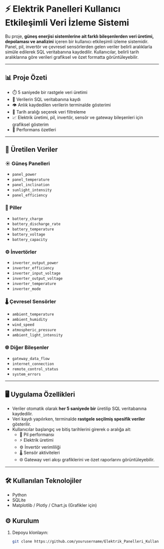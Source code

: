 # ⚡ Elektrik Panelleri Kullanıcı Etkileşimli Veri İzleme Sistemi

Bu proje, **güneş enerjisi sistemlerine ait farklı bileşenlerden veri üretimi, depolaması ve analizini** içeren bir kullanıcı etkileşimli izleme sistemidir. Panel, pil, invertör ve çevresel sensörlerden gelen veriler belirli aralıklarla simüle edilerek SQL veritabanına kaydedilir. Kullanıcılar, belirli tarih aralıklarına göre verileri grafiksel ve özet formatta görüntüleyebilir.

---
## 📊 Proje Özeti

- ⏱️ 5 saniyede bir rastgele veri üretimi
- 💾 Verilerin SQL veritabanına kaydı
- 👁️ Anlık kaydedilen verilerin terminalde gösterimi
- 📅 Tarih aralığı seçerek veri filtreleme
- 📈 Elektrik üretimi, pil, invertör, sensör ve gateway bileşenleri için grafiksel gösterim
- 📌 Performans özetleri

---

## 🔢 Üretilen Veriler

### ☀️ Güneş Panelleri
- `panel_power`  
- `panel_temperature`  
- `panel_inclination`  
- `sunlight_intensity`  
- `panel_efficiency`

### 🔋 Piller
- `battery_charge`  
- `battery_discharge_rate`  
- `battery_temperature`  
- `battery_voltage`  
- `battery_capacity`

### ⚙️ İnvertörler
- `inverter_output_power`  
- `inverter_efficiency`  
- `inverter_input_voltage`  
- `inverter_output_voltage`  
- `inverter_temperature`  
- `inverter_mode`

### 🌡️ Çevresel Sensörler
- `ambient_temperature`  
- `ambient_humidity`  
- `wind_speed`  
- `atmospheric_pressure`  
- `ambient_light_intensity`

### 🌐 Diğer Bileşenler
- `gateway_data_flow`  
- `internet_connection`  
- `remote_control_status`  
- `system_errors`

---

## 🖥️ Uygulama Özellikleri

- Veriler otomatik olarak **her 5 saniyede bir** üretilip SQL veritabanına kaydedilir.
- Veri kaydı yapılırken, terminalde **rastgele seçilmiş spesifik veriler** gösterilir.
- Kullanıcılar başlangıç ve bitiş tarihlerini girerek o aralığa ait:
  - 🔋 Pil performansı
  - ⚡ Elektrik üretimi
  - ⚙️ İnvertör verimliliği
  - 🌡️ Sensör aktiviteleri
  - 🌐 Gateway veri akışı
  grafiklerini ve özet raporlarını görüntüleyebilir.

---

## 🛠️ Kullanılan Teknolojiler

- Python   
- SQLite  
- Matplotlib / Plotly / Chart.js (Grafikler için)  

## ⚙️ Kurulum

1. Depoyu klonlayın:
   ```bash
   git clone https://github.com/yourusername/Elektrik_Panelleri_Kullanici_Etkilesimli_Veri_izleme.git


